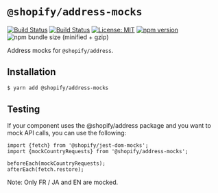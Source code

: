 # `@shopify/address-mocks`

[![Build Status](https://github.com/Shopify/quilt/workflows/Node-CI/badge.svg?branch=main)](https://github.com/Shopify/quilt/actions?query=workflow%3ANode-CI)
[![Build Status](https://github.com/Shopify/quilt/workflows/Ruby-CI/badge.svg?branch=main)](https://github.com/Shopify/quilt/actions?query=workflow%3ARuby-CI)
[![License: MIT](https://img.shields.io/badge/License-MIT-green.svg)](LICENSE.md) [![npm version](https://badge.fury.io/js/%40shopify%2Faddress-mocks.svg)](https://badge.fury.io/js/%40shopify%2Faddress-mocks)
![npm bundle size (minified + gzip)](https://img.shields.io/bundlephobia/minzip/%40shopify%2Faddress-mocks.svg)

Address mocks for `@shopify/address`.

## Installation

```bash
$ yarn add @shopify/address-mocks
```

## Testing

If your component uses the @shopify/address package and you want to mock API calls, you can use the following:

```
import {fetch} from '@shopify/jest-dom-mocks';
import {mockCountryRequests} from '@shopify/address-mocks';

beforeEach(mockCountryRequests);
afterEach(fetch.restore);
```

Note: Only FR / JA and EN are mocked.
